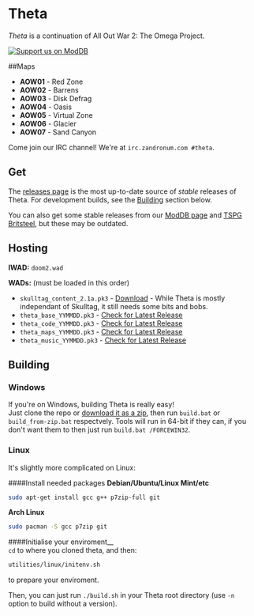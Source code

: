 Theta
=============
*Theta* is a continuation of All Out War 2: The Omega Project.

[![Support us on ModDB](http://button.moddb.com/popularity/medium/mods/28018.png)](http://www.moddb.com/mods/theta)

##Maps
 * __AOW01__ - Red Zone
 * __AOW02__ - Barrens
 * __AOW03__ - Disk Defrag
 * __AOW04__ - Oasis
 * __AOW05__ - Virtual Zone
 * __AOW06__ - Glacier
 * __AOW07__ - Sand Canyon

Come join our IRC channel! We're at `irc.zandronum.com #theta`.

## Get
The [releases page](https://github.com/PlusGit/theta/releases) is the most up-to-date source of *stable* releases of Theta. For development builds, see the [Building](https://github.com/PlusGit/theta#building) section below.

You can also get some stable releases from our [ModDB page](http://www.moddb.com/mods/theta/downloads) and [TSPG Britsteel](http://britsteel.allfearthesentinel.net/wads), but these may be outdated.

## Hosting
__IWAD:__ `doom2.wad`

__WADs:__ (must be loaded in this order)
 - `skulltag_content_2.1a.pk3` - [Download](http://grandvoid.sickedwick.net/wads/skulltag_content2.1a.pk3) - While Theta is mostly independant of Skulltag, it still needs some bits and bobs.
 - `theta_base_YYMMDD.pk3` - [Check for Latest Release](https://github.com/PlusGit/theta/releases)
 - `theta_code_YYMMDD.pk3` - [Check for Latest Release](https://github.com/PlusGit/theta/releases)
 - `theta_maps_YYMMDD.pk3` - [Check for Latest Release](https://github.com/PlusGit/theta/releases)
 - `theta_music_YYMMDD.pk3` - [Check for Latest Release](https://github.com/PlusGit/theta/releases)

## Building
### Windows
If you're on Windows, building Theta is really easy!  
Just clone the repo or [download it as a zip](https://github.com/PlusGit/theta/archive/master.zip), then run `build.bat` or `build_from-zip.bat` respectvely.
Tools will run in 64-bit if they can, if you don't want them to then just run `build.bat /FORCEWIN32`.
### Linux
It's slightly more complicated on Linux:

####Install needed packages
__Debian/Ubuntu/Linux Mint/etc__
```bash
sudo apt-get install gcc g++ p7zip-full git
```
__Arch Linux__
```bash
sudo pacman -S gcc p7zip git
```
####Initialise your enviroment__  
`cd` to where you cloned theta, and then:
```bash
utilities/linux/initenv.sh
```
to prepare your enviroment.

Then, you can just run `./build.sh` in your Theta root directory (use `-n` option to build without a version).
